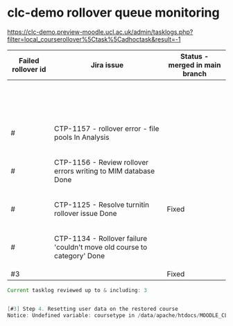 # clc-demo rollover queue monitoring

<https://clc-demo.preview-moodle.ucl.ac.uk/admin/tasklogs.php?filter=local_courserollover%5Ctask%5Cadhoctask&result=-1>

<table>
<thead>
<tr class="header">
<th>Failed rollover id</th>
<th>Jira issue</th>
<th>Status - merged in main branch</th>
</tr>
</thead>
<tbody>
<tr class="odd">
<td><br />
</td>
<td><br />
</td>
<td><br />
</td>
</tr>
<tr class="even">
<td><br />
</td>
<td><div class="content-wrapper">
<p><br />
</p>
</div></td>
<td><br />
</td>
</tr>
<tr class="odd">
<td>#</td>
<td><div class="content-wrapper">
<p>CTP-1157 - rollover error - file pools In Analysis</p>
</div></td>
<td><br />
</td>
</tr>
<tr class="even">
<td>#</td>
<td><div class="content-wrapper">
<p>CTP-1156 - Review rollover errors writing to MIM database Done</p>
</div></td>
<td><br />
</td>
</tr>
<tr class="odd">
<td>#</td>
<td><div class="content-wrapper">
<p>CTP-1125 - Resolve turnitin rollover issue Done</p>
</div></td>
<td>Fixed </td>
</tr>
<tr class="even">
<td>#</td>
<td><div class="content-wrapper">
<p>CTP-1134 - Rollover failure 'couldn't move old course to category' Done</p>
</div></td>
<td><br />
</td>
</tr>
<tr class="odd">
<td>#3</td>
<td><br />
</td>
<td>Fixed</td>
</tr>
</tbody>
</table>

``` java
Current tasklog reviewed up to & including: 3   


[#3] Step 4. Resetting user data on the restored course
Notice: Undefined variable: coursetype in /data/apache/htdocs/MOODLE_CLC_DEMO-13/mod/turnitintooltwo/turnitintooltwo_assignment.class.php on line 380
  
```
